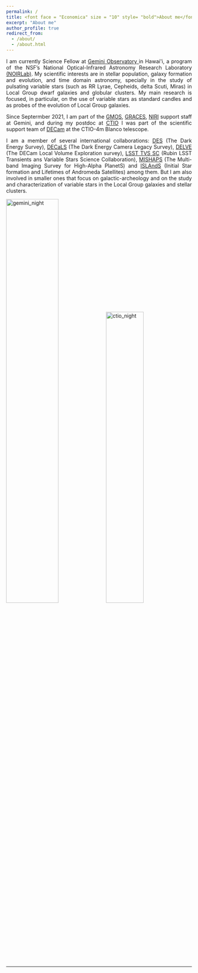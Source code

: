 ```yaml
---
permalink: /
title: <font face = "Economica" size = "10" style= "bold">About me</font>
excerpt: "About me"
author_profile: true
redirect_from: 
  - /about/
  - /about.html
---
```


<!--<center>
</center>
<img src="/images/ab_cemv_alpha.png" alt="abme" style="width:200px;"/>
<p></p>
 -->
 
<div style="text-align: justify"> 
I am currently Science Fellow at <a href="https://www.gemini.edu/"> Gemini Observatory </a> in Hawai'i, a program of the NSF’s National Optical-Infrared Astronomy Research Laboratory <a href="https://nationalastro.org/">(NOIRLab)</a>. My scientific interests are in stellar population, galaxy formation and evolution, and time domain astronomy, specially in the study of pulsating variable stars (such as RR Lyrae, Cepheids, delta Scuti, Miras) in Local Group dwarf galaxies and globular clusters. My main research is focused, in particular, on the use of variable stars as standard candles and as probes of the evolution of Local Group galaxies.
<p></p>
</div>

<div style="text-align: justify"> 
Since Septermber 2021, I am part of the <a href="http://www.gemini.edu/instrumentation/gmos">GMOS</a>, <a href="https://www.gemini.edu/instrumentation/graces">GRACES</a>, <a href="https://www.gemini.edu/instrumentation/niri">NIRI</a> support staff at Gemini, and during my postdoc at <a href="https://noirlab.edu/public/programs/ctio/">CTIO</a> I was part of the scientific support team of <a href="http://www.ctio.noao.edu/noao/content/Dark-Energy-Camera-DECam">DECam</a> at the CTIO-4m Blanco telescope.
<p></p>
</div>

<div style="text-align: justify"> 
I am a member of several international collaborations: <a href="https://www.darkenergysurvey.org/">DES</a> (The Dark Energy Survey), <a href="https://www.legacysurvey.org/decamls/">DECaLS</a> (The Dark Energy Camera Legacy Survey), <a href="https://delve-survey.github.io/">DELVE</a> (The DECam Local Volume Exploration survey), <a href="https://lsst-tvssc.github.io/">LSST TVS SC</a> (Rubin LSST Transients ans Variable Stars Science Collaboration), <a href="https://u.osu.edu/mpenny/2018/12/28/introducing-mishaps-the-multi-band-imaging-survey-for-high-alpha-planets/">MISHAPS</a> (The Multi-band Imaging Survey for High-Alpha PlanetS) and <a href="https://ui.adsabs.harvard.edu/abs/2014hst..prop13739S/abstract">ISLAndS</a> (Initial Star formation and Lifetimes of Andromeda Satellites) among them. But I am also involved in smaller ones that focus on galactic-archeology and on the study and characterization of variable stars in the Local Group galaxies and stellar clusters.
<p></p>
</div>

<div>
<img src="https://noirlab.edu/public/media/archives/images/screen/iotw2227a.jpg" alt="gemini_night" style="width:53%">
<img src="https://photos.smugmug.com/photos/i-JD8mnH4/0/X2/i-JD8mnH4-X2.jpg" alt="ctio_night" style="width:45%">
<p></p>
</div>
<hr>




